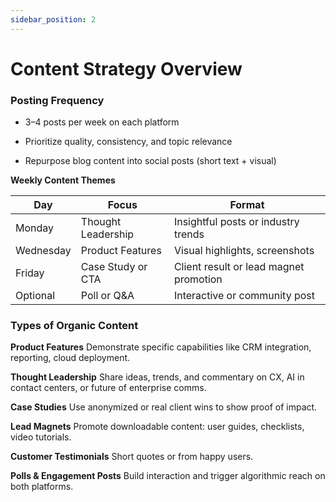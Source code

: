 ```yaml
---
sidebar_position: 2
---
```


# Content Strategy Overview

### Posting Frequency

* 3–4 posts per week on each platform

* Prioritize quality, consistency, and topic relevance

* Repurpose blog content into social posts (short text + visual)

**Weekly Content Themes**

| Day       | Focus              | Format                                 |
| --------- | ------------------ | -------------------------------------- |
| Monday    | Thought Leadership | Insightful posts or industry trends    |
| Wednesday | Product Features   | Visual highlights, screenshots         |
| Friday    | Case Study or CTA  | Client result or lead magnet promotion |
| Optional  | Poll or Q&A        | Interactive or community post          |

### Types of Organic Content

**Product Features**
Demonstrate specific capabilities like CRM integration, reporting, cloud deployment.

**Thought Leadership**
Share ideas, trends, and commentary on CX, AI in contact centers, or future of enterprise comms.

**Case Studies**
Use anonymized or real client wins to show proof of impact.

**Lead Magnets**
Promote downloadable content: user guides, checklists, video tutorials.

**Customer Testimonials**
Short quotes or from happy users.

**Polls & Engagement Posts**
Build interaction and trigger algorithmic reach on both platforms.